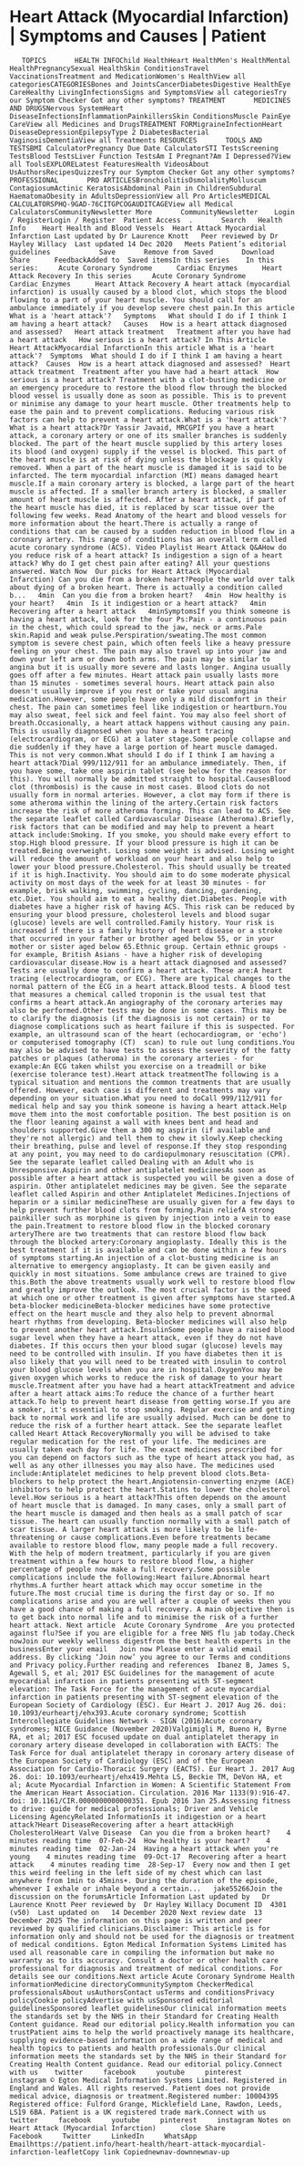 # Heart Attack (Myocardial Infarction) | Symptoms and Causes | Patient

       TOPICS       HEALTH INFOChild HealthHeart HealthMen's HealthMental HealthPregnancySexual HealthSkin ConditionsTravel VaccinationsTreatment and MedicationWomen's HealthView all categoriesCATEGORIESBones and JointsCancerDiabetesDigestive HealthEye CareHealthy LivingInfectionsSigns and SymptomsView all categoriesTry our Symptom Checker Got any other symptoms? TREATMENT       MEDICINES AND DRUGSNervous SystemHeart DiseaseInfectionsInflammationPainkillersSkin ConditionsMuscle PainEye CareView all Medicines and DrugsTREATMENT FORMigraineInfectionHeart DiseaseDepressionEpilepsyType 2 DiabetesBacterial VaginosisDementiaView all Treatments RESOURCES       TOOLS AND TESTSBMI CalculatorPregnancy Due Date CalculatorSTI TestsScreening TestsBlood TestsLiver Function TestsAm I Pregnant?Am I Depressed?View all ToolsEXPLORELatest FeaturesHealth VideosAbout UsAuthorsRecipesQuizzesTry our Symptom Checker Got any other symptoms? PROFESSIONAL       PRO ARTICLESBronchiolitisOsmolalityMolluscum ContagiosumActinic KeratosisAbdominal Pain in ChildrenSubdural HaematomaObesity in AdultsDepressionView all Pro ArticlesMEDICAL CALCULATORSPHQ-9GAD-76CITGPCOGAUDITCAGEView all Medical CalculatorsCommunityNewsletter More       CommunityNewsletter    Login / RegisterLogin / Register  Patient Access  .       Search   Health Info    Heart Health and Blood Vessels  Heart Attack Myocardial Infarction Last updated by Dr Laurence Knott   Peer reviewed by Dr Hayley Willacy  Last updated 14 Dec 2020   Meets Patient’s editorial guidelines            Save       Remove from Saved       Download      Share      FeedbackAdded to  Saved itemsIn this series    In this series:     Acute Coronary Syndrome      Cardiac Enzymes      Heart Attack Recovery In this series     Acute Coronary Syndrome      Cardiac Enzymes      Heart Attack Recovery A heart attack (myocardial infarction) is usually caused by a blood clot, which stops the blood flowing to a part of your heart muscle. You should call for an ambulance immediately if you develop severe chest pain.In this article   What is a 'heart attack'?   Symptoms   What should I do if I think I am having a heart attack?   Causes   How is a heart attack diagnosed and assessed?   Heart attack treatment   Treatment after you have had a heart attack   How serious is a heart attack? In This Article     Heart AttackMyocardial InfarctionIn this article What is a 'heart attack'?  Symptoms  What should I do if I think I am having a heart attack?  Causes  How is a heart attack diagnosed and assessed?  Heart attack treatment  Treatment after you have had a heart attack  How serious is a heart attack? Treatment with a clot-busting medicine or an emergency procedure to restore the blood flow through the blocked blood vessel is usually done as soon as possible. This is to prevent or minimise any damage to your heart muscle. Other treatments help to ease the pain and to prevent complications. Reducing various risk factors can help to prevent a heart attack.What is a 'heart attack'?What is a heart attack?Dr Yassir Javaid, MRCGPIf you have a heart attack, a coronary artery or one of its smaller branches is suddenly blocked. The part of the heart muscle supplied by this artery loses its blood (and oxygen) supply if the vessel is blocked. This part of the heart muscle is at risk of dying unless the blockage is quickly removed. When a part of the heart muscle is damaged it is said to be infarcted. The term myocardial infarction (MI) means damaged heart muscle.If a main coronary artery is blocked, a large part of the heart muscle is affected. If a smaller branch artery is blocked, a smaller amount of heart muscle is affected. After a heart attack, if part of the heart muscle has died, it is replaced by scar tissue over the following few weeks. Read Anatomy of the heart and blood vessels for more information about the heart.There is actually a range of conditions that can be caused by a sudden reduction in blood flow in a coronary artery. This range of conditions has an overall term called acute coronary syndrome (ACS). Video Playlist Heart Attack Q&AHow do you reduce risk of a heart attack? Is indigestion a sign of a heart attack? Why do I get chest pain after eating? All your questions answered. Watch Now  Our picks for Heart Attack (Myocardial Infarction) Can you die from a broken heart?People the world over talk about dying of a broken heart. There is actually a condition called b...   4min  Can you die from a broken heart?   4min  How healthy is your heart?   4min  Is it indigestion or a heart attack?   4min  Recovering after a heart attack   4minSymptomsIf you think someone is having a heart attack, look for the four Ps:Pain - a continuous pain in the chest, which could spread to the jaw, neck or arms.Pale skin.Rapid and weak pulse.Perspiration/sweating.The most common symptom is severe chest pain, which often feels like a heavy pressure feeling on your chest. The pain may also travel up into your jaw and down your left arm or down both arms. The pain may be similar to angina but it is usually more severe and lasts longer. Angina usually goes off after a few minutes. Heart attack pain usually lasts more than 15 minutes - sometimes several hours. Heart attack pain also doesn't usually improve if you rest or take your usual angina medication.However, some people have only a mild discomfort in their chest. The pain can sometimes feel like indigestion or heartburn.You may also sweat, feel sick and feel faint. You may also feel short of breath.Occasionally, a heart attack happens without causing any pain. This is usually diagnosed when you have a heart tracing (electrocardiogram, or ECG) at a later stage.Some people collapse and die suddenly if they have a large portion of heart muscle damaged. This is not very common.What should I do if I think I am having a heart attack?Dial 999/112/911 for an ambulance immediately. Then, if you have some, take one aspirin tablet (see below for the reason for this). You will normally be admitted straight to hospital.CausesBlood clot (thrombosis) is the cause in most cases. Blood clots do not usually form in normal arteries. However, a clot may form if there is some atheroma within the lining of the artery.Certain risk factors increase the risk of more atheroma forming. This can lead to ACS. See the separate leaflet called Cardiovascular Disease (Atheroma).Briefly, risk factors that can be modified and may help to prevent a heart attack include:Smoking. If you smoke, you should make every effort to stop.High blood pressure. If your blood pressure is high it can be treated.Being overweight. Losing some weight is advised. Losing weight will reduce the amount of workload on your heart and also help to lower your blood pressure.Cholesterol. This should usually be treated if it is high.Inactivity. You should aim to do some moderate physical activity on most days of the week for at least 30 minutes - for example, brisk walking, swimming, cycling, dancing, gardening, etc.Diet. You should aim to eat a healthy diet.Diabetes. People with diabetes have a higher risk of having ACS. This risk can be reduced by ensuring your blood pressure, cholesterol levels and blood sugar (glucose) levels are well controlled.Family history. Your risk is increased if there is a family history of heart disease or a stroke that occurred in your father or brother aged below 55, or in your mother or sister aged below 65.Ethnic group. Certain ethnic groups - for example, British Asians - have a higher risk of developing cardiovascular disease.How is a heart attack diagnosed and assessed?Tests are usually done to confirm a heart attack. These are:A heart tracing (electrocardiogram, or ECG). There are typical changes to the normal pattern of the ECG in a heart attack.Blood tests. A blood test that measures a chemical called troponin is the usual test that confirms a heart attack.An angiography of the coronary arteries may also be performed.Other tests may be done in some cases. This may be to clarify the diagnosis (if the diagnosis is not certain) or to diagnose complications such as heart failure if this is suspected. For example, an ultrasound scan of the heart (echocardiogram, or 'echo') or computerised tomography (CT)  scan) to rule out lung conditions.You may also be advised to have tests to assess the severity of the fatty patches or plaques (atheroma) in the coronary arteries - for example:An ECG taken whilst you exercise on a treadmill or bike (exercise tolerance test).Heart attack treatmentThe following is a typical situation and mentions the common treatments that are usually offered. However, each case is different and treatments may vary depending on your situation.What you need to doCall 999/112/911 for medical help and say you think someone is having a heart attack.Help move them into the most comfortable position. The best position is on the floor leaning against a wall with knees bent and head and shoulders supported.Give them a 300 mg aspirin (if available and they're not allergic) and tell them to chew it slowly.Keep checking their breathing, pulse and level of response.If they stop responding at any point, you may need to do cardiopulmonary resuscitation (CPR). See the separate leaflet called Dealing with an Adult who is Unresponsive.Aspirin and other antiplatelet medicinesAs soon as possible after a heart attack is suspected you will be given a dose of aspirin. Other antiplatelet medicines may be given. See the separate leaflet called Aspirin and other Antiplatelet Medicines.Injections of heparin or a similar medicineThese are usually given for a few days to help prevent further blood clots from forming.Pain reliefA strong painkiller such as morphine is given by injection into a vein to ease the pain.Treatment to restore blood flow in the blocked coronary arteryThere are two treatments that can restore blood flow back through the blocked artery:Coronary angioplasty. Ideally this is the best treatment if it is available and can be done within a few hours of symptoms starting.An injection of a clot-busting medicine is an alternative to emergency angioplasty. It can be given easily and quickly in most situations. Some ambulance crews are trained to give this.Both the above treatments usually work well to restore blood flow and greatly improve the outlook. The most crucial factor is the speed at which one or other treatment is given after symptoms have started.A beta-blocker medicineBeta-blocker medicines have some protective effect on the heart muscle and they also help to prevent abnormal heart rhythms from developing. Beta-blocker medicines will also help to prevent another heart attack.InsulinSome people have a raised blood sugar level when they have a heart attack, even if they do not have diabetes. If this occurs then your blood sugar (glucose) levels may need to be controlled with insulin. If you have diabetes then it is also likely that you will need to be treated with insulin to control your blood glucose levels when you are in hospital.OxygenYou may be given oxygen which works to reduce the risk of damage to your heart muscle.Treatment after you have had a heart attackTreatment and advice after a heart attack aims:To reduce the chance of a further heart attack.To help to prevent heart disease from getting worse.If you are a smoker, it's essential to stop smoking. Regular exercise and getting back to normal work and life are usually advised. Much can be done to reduce the risk of a further heart attack. See the separate leaflet called Heart Attack RecoveryNormally you will be advised to take regular medication for the rest of your life. The medicines are usually taken each day for life. The exact medicines prescribed for you can depend on factors such as the type of heart attack you had, as well as any other illnesses you may also have. The medicines used include:Antiplatelet medicines to help prevent blood clots.Beta-blockers to help protect the heart.Angiotensin-converting enzyme (ACE) inhibitors to help protect the heart.Statins to lower the cholesterol level.How serious is a heart attack?This often depends on the amount of heart muscle that is damaged. In many cases, only a small part of the heart muscle is damaged and then heals as a small patch of scar tissue. The heart can usually function normally with a small patch of scar tissue. A larger heart attack is more likely to be life-threatening or cause complications.Even before treatments became available to restore blood flow, many people made a full recovery. With the help of modern treatment, particularly if you are given treatment within a few hours to restore blood flow, a higher percentage of people now make a full recovery.Some possible complications include the following:Heart failure.Abnormal heart rhythms.A further heart attack which may occur sometime in the future.The most crucial time is during the first day or so. If no complications arise and you are well after a couple of weeks then you have a good chance of making a full recovery. A main objective then is to get back into normal life and to minimise the risk of a further heart attack. Next article  Acute Coronary Syndrome  Are you protected against flu?See if you are eligible for a free NHS flu jab today.Check nowJoin our weekly wellness digestfrom the best health experts in the businessEnter your email   Join now Please enter a valid email address. By clicking ‘Join now’ you agree to our Terms and conditions and Privacy policy.Further reading and references  Ibanez B, James S, Agewall S, et al; 2017 ESC Guidelines for the management of acute myocardial infarction in patients presenting with ST-segment elevation: The Task Force for the management of acute myocardial infarction in patients presenting with ST-segment elevation of the European Society of Cardiology (ESC). Eur Heart J. 2017 Aug 26. doi: 10.1093/eurheartj/ehx393.Acute coronary syndrome; Scottish Intercollegiate Guidelines Network - SIGN (2016)Acute coronary syndromes; NICE Guidance (November 2020)Valgimigli M, Bueno H, Byrne RA, et al; 2017 ESC focused update on dual antiplatelet therapy in coronary artery disease developed in collaboration with EACTS: The Task Force for dual antiplatelet therapy in coronary artery disease of the European Society of Cardiology (ESC) and of the European Association for Cardio-Thoracic Surgery (EACTS). Eur Heart J. 2017 Aug 26. doi: 10.1093/eurheartj/ehx419.Mehta LS, Beckie TM, DeVon HA, et al; Acute Myocardial Infarction in Women: A Scientific Statement From the American Heart Association. Circulation. 2016 Mar 1133(9):916-47. doi: 10.1161/CIR.0000000000000351. Epub 2016 Jan 25.Assessing fitness to drive: guide for medical professionals; Driver and Vehicle Licensing AgencyRelated InformationIs it indigestion or a heart attack?Heart DiseaseRecovering after a heart attackHigh CholesterolHeart Valve Disease  Can you die from a broken heart?    4 minutes reading time  07-Feb-24  How healthy is your heart?    4 minutes reading time  02-Jan-24  Having a heart attack when you're young    4 minutes reading time  09-Oct-17  Recovering after a heart attack    4 minutes reading time  28-Sep-17  Every now and then I get this weird feeling in the left side of my chest which can last anywhere from 1min to 45mins+. During the duration of the episode, whenever I exhale or inhale beyond a certain...   jake55266Join the discussion on the forumsArticle Information Last updated by   Dr Laurence Knott Peer reviewed by  Dr Hayley Willacy Document ID  4301 (v50)  Last updated on   14 December 2020 Next review date  13 December 2025 The information on this page is written and peer reviewed by qualified clinicians.Disclaimer: This article is for information only and should not be used for the diagnosis or treatment of medical conditions. Egton Medical Information Systems Limited has used all reasonable care in compiling the information but make no warranty as to its accuracy. Consult a doctor or other health care professional for diagnosis and treatment of medical conditions. For details see our conditions.Next article Acute Coronary Syndrome Health informationMedicine directoryCommunitySymptom CheckerMedical professionalsAbout usAuthorsContact usTerms and conditionsPrivacy policyCookie policyAdvertise with usSponsored editorial guidelinesSponsored leaflet guidelinesOur clinical information meets the standards set by the NHS in their Standard for Creating Health Content guidance. Read our editorial policy.Health information you can trustPatient aims to help the world proactively manage its healthcare, supplying evidence-based information on a wide range of medical and health topics to patients and health professionals.Our clinical information meets the standards set by the NHS in their Standard for Creating Health Content guidance. Read our editorial policy.Connect with us    twitter     facebook     youtube     pinterest     instagram © Egton Medical Information Systems Limited. Registered in England and Wales. All rights reserved. Patient does not provide medical advice, diagnosis or treatment.Registered number: 10004395 Registered office: Fulford Grange, Micklefield Lane, Rawdon, Leeds, LS19 6BA. Patient is a UK registered trade mark.Connect with us    twitter     facebook     youtube     pinterest     instagram Notes on Heart Attack (Myocardial Infarction)      close Share          Facebook     Twitter     LinkedIn     WhatsApp     Emailhttps://patient.info/heart-health/heart-attack-myocardial-infarction-leafletCopy link Copiednewnav-downnewnav-up


